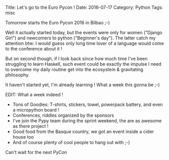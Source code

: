 Title: Let's go to the Euro Pycon !
Date: 2016-07-17
Category: Python
Tags: misc


Tomorrow starts the Euro Pycon 2016 in Bilbao ;-)

Well it actually started today, but the events were only for women ("Django Girl") and newcomers to python ("Beginner's day").
The latter catch my attention btw: I would guess only long time lover of a language would come to the conference about it !

But on second though, if I look back since how much time I've been struggling to learn Haskell, such event could be exactly the impulse I need to overcome my daily routine get into the ecosystem & gravitating philosophy.

It haven't started yet, I'm already learning ! What a week this gonna be ;-)


EDIT: What a week indeed !
- Tons of Goodies: T-shirts, stickers, towel, powerpack battery, and even a micropython board !
- Conferences, riddles organized by the sponsors
- I've join the Pypy team during the sprint weekend, the are as awesome as there project !
- Good food from the Basque country, we got an event inside a cider house too
- And of course plenty of cool people to hang out with ;-)

Can't wait for the next PyCon
